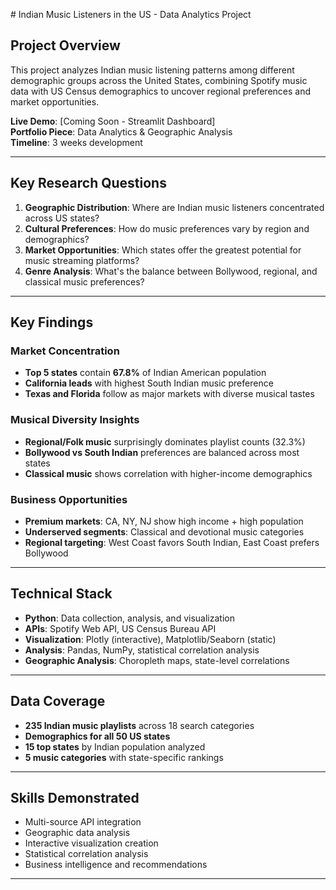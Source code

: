 \#  Indian Music Listeners in the US - Data Analytics Project

## Project Overview

This project analyzes Indian music listening patterns among different demographic groups across the United States, combining Spotify music data with US Census demographics to uncover regional preferences and market opportunities.

**Live Demo**: \[Coming Soon - Streamlit Dashboard]  
**Portfolio Piece**: Data Analytics \& Geographic Analysis  
**Timeline**: 3 weeks development

------------------------------

## Key Research Questions

1. **Geographic Distribution**: Where are Indian music listeners concentrated across US states?
2. **Cultural Preferences**: How do music preferences vary by region and demographics?
3. **Market Opportunities**: Which states offer the greatest potential for music streaming platforms?
4. **Genre Analysis**: What's the balance between Bollywood, regional, and classical music preferences?

------------------------------

## Key Findings



### **Market Concentration**

* **Top 5 states** contain **67.8%** of Indian American population
* **California leads** with highest South Indian music preference
* **Texas and Florida** follow as major markets with diverse musical tastes

### **Musical Diversity Insights**

* **Regional/Folk music** surprisingly dominates playlist counts (32.3%)
* **Bollywood vs South Indian** preferences are balanced across most states
* **Classical music** shows correlation with higher-income demographics

### **Business Opportunities**

* **Premium markets**: CA, NY, NJ show high income + high population
* **Underserved segments**: Classical and devotional music categories
* **Regional targeting**: West Coast favors South Indian, East Coast prefers Bollywood

-------------------------------

## Technical Stack

* **Python**: Data collection, analysis, and visualization
* **APIs**: Spotify Web API, US Census Bureau API
* **Visualization**: Plotly (interactive), Matplotlib/Seaborn (static)
* **Analysis**: Pandas, NumPy, statistical correlation analysis
* **Geographic Analysis**: Choropleth maps, state-level correlations

-------------------------------

## Data Coverage

* **235 Indian music playlists** across 18 search categories
* **Demographics for all 50 US states**
* **15 top states** by Indian population analyzed
* **5 music categories** with state-specific rankings

-------------------------------

## Skills Demonstrated

* Multi-source API integration
* Geographic data analysis
* Interactive visualization creation
* Statistical correlation analysis
* Business intelligence and recommendations

-------------------------------

# 

